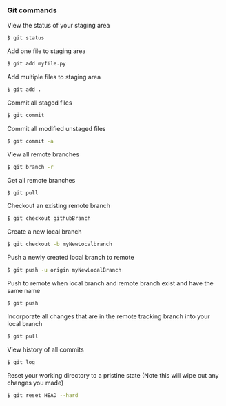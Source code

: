 ### Git commands

View the status of your staging area
```bash
$ git status
```
Add one file to staging area
```bash
$ git add myfile.py
```
Add multiple files to staging area
```bash
$ git add .
```
Commit all staged files
```bash
$ git commit
```
Commit all modified unstaged files
```bash
$ git commit -a
```
View all remote branches
```bash
$ git branch -r
```
Get all remote branches
```bash
$ git pull
```
Checkout an existing remote branch
```bash
$ git checkout githubBranch
```
Create a new local branch
```bash
$ git checkout -b myNewLocalbranch
```
Push a newly created local branch to remote
```bash
$ git push -u origin myNewLocalBranch
```
Push to remote when local branch and remote branch exist and have the same name
```bash
$ git push
```
Incorporate all changes that are in the remote tracking branch into your local branch
```bash
$ git pull
```
View history of all commits
```bash
$ git log
```
Reset your working directory to a pristine state (Note this will wipe out any changes you made)
```bash
$ git reset HEAD --hard
```